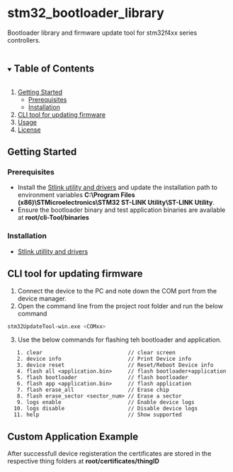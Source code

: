 # stm32_bootloader_library
Bootloader library and firmware update tool for stm32f4xx series controllers.

<!-- TABLE OF CONTENTS -->
<details open="open">
  <summary><h2 style="display: inline-block">Table of Contents</h2></summary>
  <ol>
    <li>
      <a href="#getting-started">Getting Started</a>
      <ul>
        <li><a href="#prerequisites">Prerequisites</a></li>
        <li><a href="#installation">Installation</a></li>
      </ul>
    </li>
    <li><a href="#CLI tool">CLI tool for updating firmware</a></li>
    <li><a href="#CLI tool for updating firmware">Usage</a></li>
    <li><a href="#license">License</a></li>
  </ol>
</details>




<!-- GETTING STARTED -->
## Getting Started

### Prerequisites

* Install the [Stlink utility and drivers](https://github.com/SaheblalBagwan/stlink-utility-and-drivers) and update the installation path to environment variables <b>C:\Program Files (x86)\STMicroelectronics\STM32 ST-LINK Utility\ST-LINK Utility</b>.
* Ensure the bootloader binary and test application binaries are available at <b>root/cli-Tool/binaries</b>

### Installation

* [Stlink utillity and drivers](https://github.com/SaheblalBagwan/stlink-utility-and-drivers)


<!-- CLI tool -->
## CLI tool for updating firmware
1. Connect the device to the PC and note down the COM port from the device manager. 
2. Open the command line from the project root folder and run the below command
  ```` sh
  stm32UpdateTool-win.exe <COMxx>
  ```` 
3. Use the below commands for flashing teh bootloader and application.
  ```` 
     1. clear                           // clear screen
     2. device info                     // Print Device info
     3. device reset                    // Reset/Reboot Device info
     4. flash all <application.bin>     // flash bootloader+application
     5. flash bootloader                // flash bootloader
     6. flash app <application.bin>     // flash application
     7. flash erase_all                 // Erase chip
     8. flash erase_sector <sector_num> // Erase a sector
     9. logs enable                     // Enable device logs
    10. logs disable                    // Disable device logs
    11. help                            // Show supported
  ```` 
  
  <!-- Custom Application example -->
## Custom Application Example
After successfull device registeration the certificates are stored in the respective thing folders at <b>root/certificates/thingID</b> 


